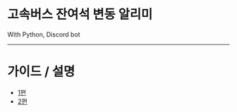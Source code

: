 

# 고속버스 잔여석 변동 알리미   
With Python, Discord bot   
***
# 가이드 / 설명   
* [1편](https://blog.naver.com/th_rable/223099822100, "블로그")   
* [2편](https://blog.naver.com/th_rable/223108158414, "블로그")
